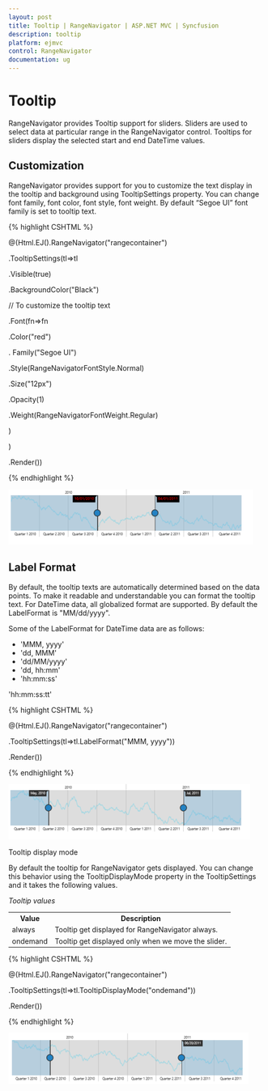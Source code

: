 ```yaml
---
layout: post
title: Tooltip | RangeNavigator | ASP.NET MVC | Syncfusion
description: tooltip
platform: ejmvc
control: RangeNavigator
documentation: ug
---
```


# Tooltip

RangeNavigator provides Tooltip support for sliders. Sliders are used to select data at particular range in the RangeNavigator control. Tooltips for sliders display the selected start and end DateTime values.

## Customization

RangeNavigator provides support for you to customize the text display in the tooltip and background using TooltipSettings property. You can change font family, font color, font style, font weight. By default “Segoe UI” font family is set to tooltip text.

{% highlight CSHTML %}

@(Html.EJ().RangeNavigator("rangecontainer")

.TooltipSettings(tl=>tl

.Visible(true)

.BackgroundColor("Black")

//  To customize the tooltip text

.Font(fn=>fn

.Color("red")                                                        

. Family("Segoe UI")                                                         

.Style(RangeNavigatorFontStyle.Normal)

.Size("12px")

.Opacity(1)                                                           

.Weight(RangeNavigatorFontWeight.Regular)

)

)     

.Render())

{% endhighlight %}

![](Tooltip_images/Tooltip_img1.png)



## Label Format

By default, the tooltip texts are automatically determined based on the data points.  To make it readable and understandable you can format the tooltip text. For DateTime data, all globalized format are supported. By default the LabelFormat is "MM/dd/yyyy".

Some of the LabelFormat for DateTime data are as follows:

* 'MMM, yyyy'
* 'dd, MMM'
* 'dd/MM/yyyy'
* 'dd, hh:mm'
* 'hh:mm:ss'

'hh:mm:ss:tt'

{% highlight CSHTML %}
 
@(Html.EJ().RangeNavigator("rangecontainer")

.TooltipSettings(tl=>tl.LabelFormat("MMM, yyyy"))

.Render())

{% endhighlight  %}

![](Tooltip_images/Tooltip_img2.png)



Tooltip display mode

By default the tooltip for RangeNavigator gets displayed. You can change this behavior using the TooltipDisplayMode property in the TooltipSettings and it takes the following values.

_Tooltip values_

<table>
<tr>
<th>
Value</th><th>
Description</th></tr>
<tr>
<td>
always</td><td>
Tooltip get displayed for RangeNavigator always.</td></tr>
<tr>
<td>
ondemand</td><td>
Tooltip get displayed only when we move the slider.</td></tr>
</table>

{% highlight CSHTML %}

@(Html.EJ().RangeNavigator("rangecontainer")

.TooltipSettings(tl=>tl.TooltipDisplayMode("ondemand"))

.Render())

{% endhighlight %}

![](Tooltip_images/Tooltip_img3.png)



